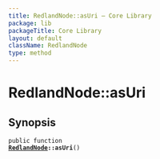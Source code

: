 ```yaml
---
title: RedlandNode::asUri — Core Library
package: lib
packageTitle: Core Library
layout: default
className: RedlandNode
type: method
---
```


# RedlandNode::asUri

## Synopsis

<code>public function <b><a href="RedlandNode">RedlandNode</a>::asUri</b>()</code>

